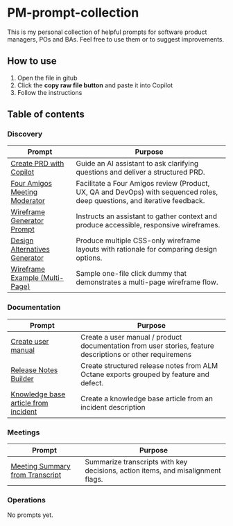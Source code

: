 # PM-prompt-collection
This is my personal collection of helpful prompts for software product managers, POs and BAs. Feel free to use them or to suggest improvements.

## How to use
1. Open the file in gitub
2. Click the **copy raw file button** and paste it into Copilot
3. Follow the instructions

## Table of contents

### Discovery
| Prompt | Purpose |
| --- | --- |
| [Create PRD with Copilot](Discovery/create-prd_copilot.md) | Guide an AI assistant to ask clarifying questions and deliver a structured PRD. |
| [Four Amigos Meeting Moderator](Discovery/four-amigos-meeting_copilot.md) | Facilitate a Four Amigos review (Product, UX, QA and DevOps) with sequenced roles, deep questions, and iterative feedback. |
| [Wireframe Generator Prompt](Discovery/wireframe.md) | Instructs an assistant to gather context and produce accessible, responsive wireframes. |
| [Design Alternatives Generator](Discovery/design-alternatives.md) | Produce multiple CSS-only wireframe layouts with rationale for comparing design options. |
| [Wireframe Example (Multi-Page)](Discovery/wireframe-example.html) | Sample one-file click dummy that demonstrates a multi-page wireframe flow. |

### Documentation
| Prompt | Purpose |
| --- | --- |
| [Create user manual](Documentation/user-manual.md) | Create a user manual / product documentation from user stories, feature descriptions or other requiremens |
| [Release Notes Builder](Documentation/release-notes.md) | Create structured release notes from ALM Octane exports grouped by feature and defect. |
| [Knowledge base article from incident](Documentation/kb-article-problem.md) | Create a knowledge base article from an incident description |

### Meetings
| Prompt | Purpose |
| --- | --- |
| [Meeting Summary from Transcript](Meetings/meeting-summary-from-transcript.md) | Summarize transcripts with key decisions, action items, and misalignment flags. |

### Operations
No prompts yet.
